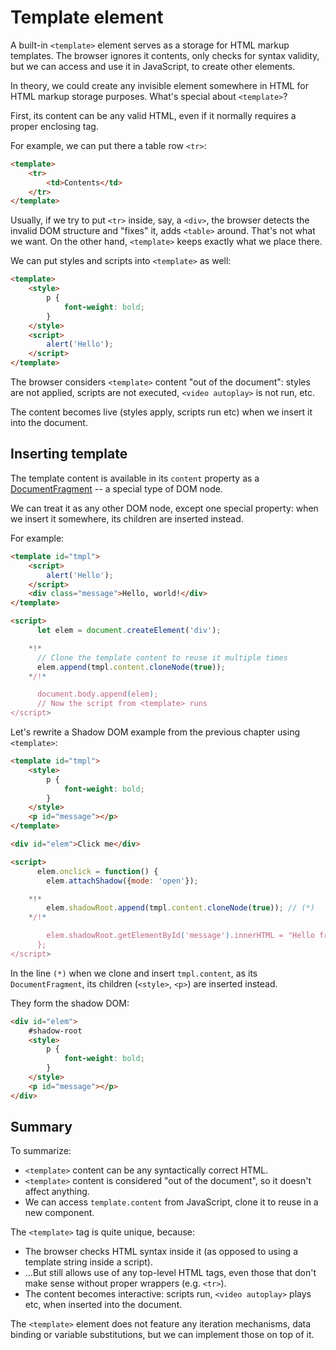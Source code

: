 # Template element

A built-in `<template>` element serves as a storage for HTML markup templates. The browser ignores it contents, only checks for syntax validity, but we can access and use it in JavaScript, to create other elements.

In theory, we could create any invisible element somewhere in HTML for HTML markup storage purposes. What's special about `<template>`?

First, its content can be any valid HTML, even if it normally requires a proper enclosing tag.

For example, we can put there a table row `<tr>`:

```html
<template>
    <tr>
        <td>Contents</td>
    </tr>
</template>
```

Usually, if we try to put `<tr>` inside, say, a `<div>`, the browser detects the invalid DOM structure and "fixes" it, adds `<table>` around. That's not what we want. On the other hand, `<template>` keeps exactly what we place there.

We can put styles and scripts into `<template>` as well:

```html
<template>
    <style>
        p {
            font-weight: bold;
        }
    </style>
    <script>
        alert('Hello');
    </script>
</template>
```

The browser considers `<template>` content "out of the document": styles are not applied, scripts are not executed, `<video autoplay>` is not run, etc.

The content becomes live (styles apply, scripts run etc) when we insert it into the document.

## Inserting template

The template content is available in its `content` property as a [DocumentFragment](info:modifying-document#document-fragment) -- a special type of DOM node.

We can treat it as any other DOM node, except one special property: when we insert it somewhere, its children are inserted instead.

For example:

```html run
<template id="tmpl">
    <script>
        alert('Hello');
    </script>
    <div class="message">Hello, world!</div>
</template>

<script>
      let elem = document.createElement('div');

    *!*
      // Clone the template content to reuse it multiple times
      elem.append(tmpl.content.cloneNode(true));
    */!*

      document.body.append(elem);
      // Now the script from <template> runs
</script>
```

Let's rewrite a Shadow DOM example from the previous chapter using `<template>`:

```html run untrusted autorun="no-epub" height=60
<template id="tmpl">
    <style>
        p {
            font-weight: bold;
        }
    </style>
    <p id="message"></p>
</template>

<div id="elem">Click me</div>

<script>
      elem.onclick = function() {
        elem.attachShadow({mode: 'open'});

    *!*
        elem.shadowRoot.append(tmpl.content.cloneNode(true)); // (*)
    */!*

        elem.shadowRoot.getElementById('message').innerHTML = "Hello from the shadows!";
      };
</script>
```

In the line `(*)` when we clone and insert `tmpl.content`, as its `DocumentFragment`, its children (`<style>`, `<p>`) are inserted instead.

They form the shadow DOM:

```html
<div id="elem">
    #shadow-root
    <style>
        p {
            font-weight: bold;
        }
    </style>
    <p id="message"></p>
</div>
```

## Summary

To summarize:

-   `<template>` content can be any syntactically correct HTML.
-   `<template>` content is considered "out of the document", so it doesn't affect anything.
-   We can access `template.content` from JavaScript, clone it to reuse in a new component.

The `<template>` tag is quite unique, because:

-   The browser checks HTML syntax inside it (as opposed to using a template string inside a script).
-   ...But still allows use of any top-level HTML tags, even those that don't make sense without proper wrappers (e.g. `<tr>`).
-   The content becomes interactive: scripts run, `<video autoplay>` plays etc, when inserted into the document.

The `<template>` element does not feature any iteration mechanisms, data binding or variable substitutions, but we can implement those on top of it.
